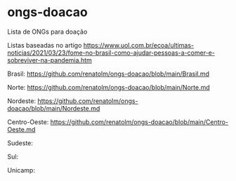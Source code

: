 # ongs-doacao
Lista de ONGs para doação

Listas baseadas no artigo https://www.uol.com.br/ecoa/ultimas-noticias/2021/03/23/fome-no-brasil-como-ajudar-pessoas-a-comer-e-sobreviver-na-pandemia.htm

Brasil: https://github.com/renatolm/ongs-doacao/blob/main/Brasil.md

Norte: https://github.com/renatolm/ongs-doacao/blob/main/Norte.md

Nordeste: https://github.com/renatolm/ongs-doacao/blob/main/Nordeste.md

Centro-Oeste: https://github.com/renatolm/ongs-doacao/blob/main/Centro-Oeste.md

Sudeste: 

Sul:

Unicamp:
